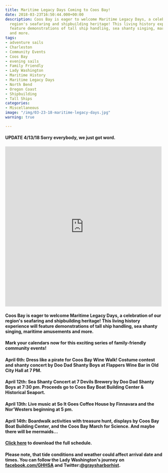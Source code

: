 ```yaml
---
title: Maritime Legacy Days Coming to Coos Bay!
date: 2018-03-23T16:50:44.000+00:00
description: Coos Bay is eager to welcome Maritime Legacy Days, a celebration of our
  region's seafaring and shipbuilding heritage! This living history experience will
  feature demonstrations of tall ship handling, sea shanty singing, maritime amusements
  and more.
tags:
- adventure sails
- Charleston
- Community Events
- Coos Bay
- evening sails
- Family Friendly
- Lady Washington
- Maritime History
- Maritime Legacy Days
- North Bend
- Oregon Coast
- Shipbuilding
- Tall Ships
categories:
- Miscellaneous
image: "/img/03-23-18-maritime-legacy-days.jpg"
warning: true

---
```

#### <h4>UPDATE 4/13/18 Sorry everybody, we just got word.</h4>

#### <iframe style="border: none; overflow: hidden;" src="https://www.facebook.com/plugins/post.php?href=https%3A%2F%2Fwww.facebook.com%2FOregonsAdventureCoast%2Fposts%2F10156331813811692&amp;width=500" width="500" height="510" frameborder="0" scrolling="no"></iframe>

#### 

#### Coos Bay is eager to welcome Maritime Legacy Days, a celebration of our region's seafaring and shipbuilding heritage! This living history experience will feature demonstrations of tall ship handling, sea shanty singing, maritime amusements and more.



#### Mark your calendars now for this exciting series of family-friendly community events!

#### 

#### <strong>April 6th:</strong> Dress like a pirate for Coos Bay Wine Walk! Costume contest and shanty concert by Doo Dad Shanty Boys at Flappers Wine Bar in Old City Hall at 7 PM.

#### 

#### <strong>April 12th:</strong> Sea Shanty Concert at 7 Devils Brewery by Doo Dad Shanty Boys at 7:30 pm. Proceeds go to Coos Bay Boat Building Center &amp; Historical Seaport.

#### 

#### <strong>April 13th:</strong> Live music at So It Goes Coffee House by Finnavara and the Nor’Westers beginning at 5 pm.

#### 

#### <strong>April 14th:</strong> Boardwalk activities with treasure hunt, displays by Coos Bay Boat Building Center, and the Coos Bay March for Science. And maybe there will be mermaids…

#### 

#### <a href="http://oregonsadventurecoast.com/wp-content/uploads/2018/03/Coos-Bay-Poster-2018.pdf" target="_blank" rel="noopener noreferrer">Click here</a> to download the full schedule.

#### 

#### Please note, that tide conditions and weather could affect arrival date and times. You can follow the Lady Washington's journey on <a href="https://www.facebook.com/GHHSA?_rdr" target="_blank" rel="noopener noreferrer">facebook.com/GHHSA</a> and Twitter:<a href="https://twitter.com/graysharborhist" target="_blank" rel="noopener noreferrer">@graysharborhist</a>.